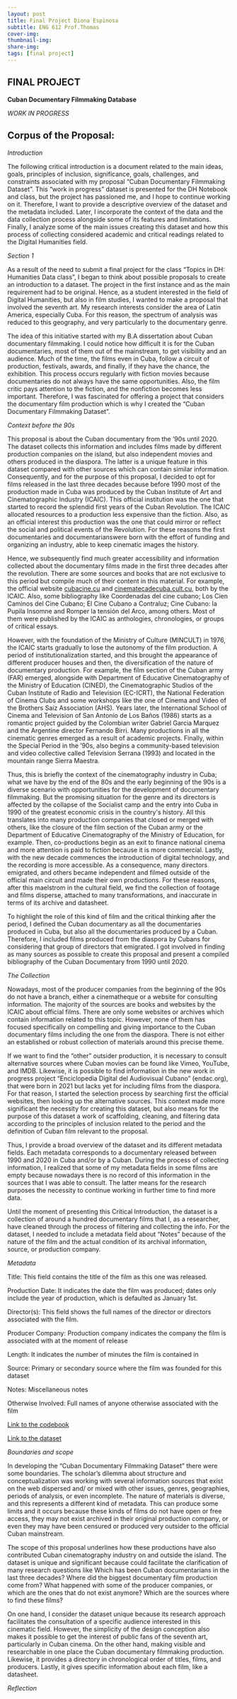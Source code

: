 ```yaml
---
layout: post
title: Final Project Diona Espinosa
subtitle: ENG 612 Prof.Thomas
cover-img:
thumbnail-img: 
share-img: 
tags: [final project]
---
```


## FINAL PROJECT

**Cuban Documentary Filmmaking Database**

*WORK IN PROGRESS*


## Corpus of the Proposal:

*Introduction*

The following critical introduction is a document related to the main ideas, goals, principles of inclusion, significance, goals, challenges, and constraints associated with my proposal “Cuban Documentary Filmmaking Dataset”. This “work in progress” dataset is presented for the DH Notebook and class, but the project has passioned me, and I hope to continue working on it. Therefore, I want to provide a descriptive overview of the dataset and the metadata included. Later, I incorporate the context of the data and the data collection process alongside some of its features and limitations. Finally, I analyze some of the main issues creating this dataset and how this process of collecting considered academic and critical readings related to the Digital Humanities field. 

*Section 1*

As a result of the need to submit a final project for the class “Topics in DH: Humanities Data class”, I began to think about possible proposals to create an introduction to a dataset. The project in the first instance and as the main requirement had to be original. Hence, as a student interested in the field of Digital Humanities, but also in film studies, I wanted to make a proposal that involved the seventh art. My research interests consider the area of Latin America, especially Cuba. For this reason, the spectrum of analysis was reduced to this geography, and very particularly to the documentary genre.

The idea of this initiative started with my B.A dissertation about Cuban documentary filmmaking. I could notice how difficult it is for the Cuban documentaries, most of them out of the mainstream, to get visibility and an audience. Much of the time, the films even in Cuba, follow a circuit of production, festivals, awards, and finally, if they have the chance, the exhibition. This process occurs regularly with fiction movies because documentaries do not always have the same opportunities. Also, the film critic pays attention to the fiction, and the nonfiction becomes less important. Therefore, I was fascinated for offering a project that considers the documentary film production which is why I created the “Cuban Documentary Filmmaking Dataset”. 

*Context before the 90s*

This proposal is about the Cuban documentary from the ’90s until 2020. The dataset collects this information and includes films made by different production companies on the island, but also independent movies and others produced in the diaspora. The latter is a unique feature in this dataset compared with other sources which can contain similar information. Consequently, and for the purpose of this proposal, I decided to opt for films released in the last three decades because before 1990 most of the production made in Cuba was produced by the Cuban Institute of Art and Cinematographic Industry (ICAIC). This official institution was the one that started to record the splendid first years of the Cuban Revolution. The ICAIC allocated resources to a production less expensive than the fiction. Also, as an official interest this production was the one that could mirror or reflect the social and political events of the Revolution. For these reasons the first documentaries and documentarianswere born with the effort of funding and organizing an industry, able to keep cinematic images the history. 

Hence, we subsequently find much greater accessibility and information collected about the documentary films made in the first three decades after the revolution. There are some sources and books that are not exclusive to this period but compile much of their content in this material. For example, the official website [cubacine.cu](http://www.cubacine.cult.cu/es/filmes) and [cinematecadecuba.cult.cu](cinematecadecuba.cult.cu), both by the ICAIC. Also, some bibliography like Coordenadas del cine cubano; Los Cien Caminos del Cine Cubano; El Cine Cubano a Contraluz; Cine Cubano: la Pupila Insomne and Romper la tensión del Arco, among others. Most of them were published by the ICAIC as anthologies, chronologies, or groups of critical essays.    

However, with the foundation of the Ministry of Culture (MINCULT) in 1976, the ICAIC starts gradually to lose the autonomy of the film production. A period of institutionalization started, and this brought the appearance of different producer houses and then, the diversification of the nature of documentary production. For example, the film section of the Cuban army (FAR) emerged, alongside with Department of Educative Cinematography of the Ministry of Education (CINED), the Cinematographic Studios of the Cuban Institute of Radio and Television (EC-ICRT), the National Federation of Cinema Clubs and some workshops like the one of Cinema and Video of the Brothers Saíz Association (AHS). Years later, the International School of Cinema and Television of San Antonio de Los Baños (1986) starts as a romantic project guided by the Colombian writer Gabriel Garcia Marquez and the Argentine director Fernando Birri. Many productions in all the cinematic genres emerged as a result of academic projects. Finally, within the Special Period in the ’90s, also begins a community-based television and video collective called Television Serrana (1993) and located in the mountain range Sierra Maestra.  

Thus, this is briefly the context of the cinematography industry in Cuba; what we have by the end of the 80s and the early beginning of the 90s is a diverse scenario with opportunities for the development of documentary filmmaking. But the promising situation for the genre and its directors is affected by the collapse of the Socialist camp and the entry into Cuba in 1990 of the greatest economic crisis in the country's history. All this translates into many production companies that closed or merged with others, like the closure of the film section of the Cuban army or the Department of Educative Cinematography of the Ministry of Education, for example. Then, co-productions begin as an exit to finance national cinema and more attention is paid to fiction because it is more commercial. Lastly, with the new decade commences the introduction of digital technology, and the recording is more accessible. As a consequence, many directors emigrated, and others became independent and filmed outside of the official main circuit and made their own productions. For these reasons, after this maelstrom in the cultural field, we find the collection of footage and films disperse, attached to many transformations, and inaccurate in terms of its archive and datasheet. 

To highlight the role of this kind of film and the critical thinking after the period, I defined the Cuban documentary as all the documentaries produced in Cuba, but also all the documentaries produced by a Cuban. Therefore, I included films produced from the diaspora by Cubans for considering that group of directors that emigrated. I got involved in finding as many sources as possible to create this proposal and present a compiled bibliography of the Cuban Documentary from 1990 until 2020.

*The Collection*

Nowadays, most of the producer companies from the beginning of the 90s do not have a branch, either a cinematheque or a website for consulting information. The majority of the sources are books and websites by the ICAIC about official films. There are only some websites or archives which contain information related to this topic. However, none of them has focused specifically on compelling and giving importance to the Cuban documentary films including the one from the diaspora. There is not either an established or robust collection of materials around this precise theme. 

If we want to find the “other” outsider production, it is necessary to consult alternative sources where Cuban movies can be found like Vimeo, YouTube, and IMDB. Likewise, it is possible to find information in the new work in progress project “Enciclopedia Digital del Audiovisual Cubano” (endac.org), that were born in 2021 but lacks yet for including films from the diaspora. For that reason, I started the selection process by searching first the official websites, then looking up the alternative sources. This context made more significant the necessity for creating this dataset, but also means for the purpose of this dataset a work of scaffolding, cleaning, and filtering data according to the principles of inclusion related to the period and the definition of Cuban film relevant to the proposal.

Thus, I provide a broad overview of the dataset and its different metadata fields. Each metadata corresponds to a documentary released between 1990 and 2020 in Cuba and/or by a Cuban. During the process of collecting information, I realized that some of my metadata fields in some films are empty because nowadays there is no record of this information in the sources that I was able to consult. The latter means for the research purposes the necessity to continue working in further time to find more data. 

Until the moment of presenting this Critical Introduction, the dataset is a collection of around a hundred documentary films that I, as a researcher, have cleaned through the process of filtering and collecting the info. For the dataset, I needed to include a metadata field about “Notes” because of the nature of the film and the actual condition of its archival information, source, or production company. 

*Metadata*

Title: This field contains the title of the film as this one was released. 

Production Date: It indicates the date the film was produced; dates only include the year of production, which is defaulted as January 1st. 

Director(s): This field shows the full names of the director or directors associated with the film. 

Producer Company: Production company indicates the company the film is associated with at the moment of release

Length: It indicates the number of minutes the film is contained in

Source: Primary or secondary source where the film was founded for this dataset

Notes: Miscellaneous notes

Otherwise Involved: Full names of anyone otherwise associated with the film

[Link to the codebook](https://docs.google.com/spreadsheets/d/1LemMS5aQZcen9qQjkA31Mffw9kRDegzlgHdLCHq7NsE/edit?usp=sharing)

[Link to the dataset](https://docs.google.com/spreadsheets/d/17u9MILBlmGgJy59k6newXsOummzWoQ5mgAoEjZdljio/edit#gid=0)

*Boundaries and scope*

In developing the “Cuban Documentary Filmmaking Dataset” there were some boundaries. The scholar’s dilemma about structure and conceptualization was working with several information sources that exist on the web dispersed and/ or mixed with other issues, genres, geographies, periods of analysis, or even incomplete. The nature of materials is diverse, and this represents a different kind of metadata. This can produce some limits and it occurs because these kinds of films do not have open or free access, they may not exist archived in their original production company, or even they may have been censured or produced very outsider to the official Cuban mainstream.  

The scope of this proposal underlines how these productions have also contributed Cuban cinematography industry on and outside the island. The dataset is unique and significant because could facilitate the clarification of many research questions like Which has been Cuban documentarians in the last three decades? Where did the biggest documentary film production come from? What happened with some of the producer companies, or which are the ones that do not exist anymore? Which are the sources where to find these films? 

On one hand, I consider the dataset unique because its research approach facilitates the consultation of a specific audience interested in this cinematic field. However, the simplicity of the design conception also makes it possible to get the interest of public fans of the seventh art, particularly in Cuban cinema. On the other hand, making visible and researchable in one place the Cuban documentary filmmaking production. Likewise, it provides a directory in chronological order of titles, films, and producers. Lastly, it gives specific information about each film, like a datasheet.

*Reflection* 
